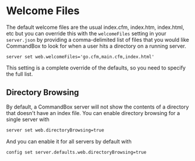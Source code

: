 # Welcome Files

The default welcome files are the usual index.cfm, index.htm, index.html, etc but you can override this with the `welcomeFiles` setting in your `server.json` by providing a comma-delimited list of files that you would like CommandBox to look for when a user hits a directory on a running server.

```text
server set web.welcomeFiles='go.cfm,main.cfm,index.html'
```

This setting is a complete override of the defaults, so you need to specify the full list.

## Directory Browsing

By default, a CommandBox server will not show the contents of a directory that doesn't have an index file.  You can enable directory browsing for a single server with

```bash
server set web.directoryBrowsing=true
```

And you can enable it for all servers by default with

```bash
config set server.defaults.web.directoryBrowsing=true
```



